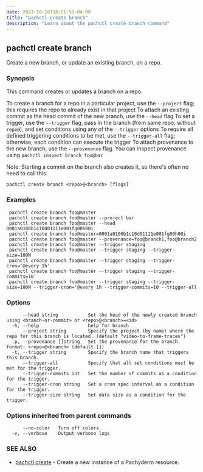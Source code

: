 ```yaml
---
date: 2023-10-18T16:51:53-04:00
title: "pachctl create branch"
description: "Learn about the pachctl create branch command"
---
```


## pachctl create branch

Create a new branch, or update an existing branch, on a repo.

### Synopsis

This command creates or updates a branch on a repo. 

 To create a branch for a repo in a particular project, use the `--project` flag; this requires the repo to already exist in that project 
 To attach an existing commit as the head commit of the new branch, use the `--head` flag 
 To set a trigger, use the `--trigger` flag, pass in the branch (from same repo, without `repo@`), and set conditions using any of the `--trigger` options 
 To require all defined triggering conditions to be met, use the `--trigger-all` flag; otherwise, each condition can execute the trigger 
 To attach provenance to the new branch, use the `--provenance` flag. You can inspect provenance using `pachctl inspect branch foo@bar` 

Note: Starting a commit on the branch also creates it, so there's often no need to call this.

```
pachctl create branch <repo>@<branch> [flags]
```

### Examples

```
 pachctl create branch foo@master 
 pachctl create branch foo@master --project bar 
 pachctl create branch foo@master --head 0001a0100b1c10d01111e001fg00h00i 
 pachctl create branch foo@master=0001a0100b1c10d01111e001fg00h00i 
 pachctl create branch foo@master --provenance=foo@branch1,foo@branch2 
 pachctl create branch foo@master --trigger staging 
 pachctl create branch foo@master --trigger staging --trigger-size=100M 
 pachctl create branch foo@master --trigger staging --trigger-cron='@every 1h' 
 pachctl create branch foo@master --trigger staging --trigger-commits=10' 
 pachctl create branch foo@master --trigger staging --trigger-size=100M --trigger-cron='@every 1h --trigger-commits=10 --trigger-all 

```

### Options

```
      --head string           Set the head of the newly created branch using <branch-or-commit> or <repo>@<branch>=<id>
  -h, --help                  help for branch
      --project string        Specify the project (by name) where the repo for this branch is located. (default "video-to-frame-traces")
  -p, --provenance []string   Set the provenance for the branch. format: <repo>@<branch> (default [])
  -t, --trigger string        Specify the branch name that triggers this branch.
      --trigger-all           Specify that all set conditions must be met for the trigger.
      --trigger-commits int   Set the number of commits as a condition for the trigger.
      --trigger-cron string   Set a cron spec interval as a condition for the trigger.
      --trigger-size string   Set data size as a condition for the trigger.
```

### Options inherited from parent commands

```
      --no-color   Turn off colors.
  -v, --verbose    Output verbose logs
```

### SEE ALSO

* [pachctl create](../pachctl_create)	 - Create a new instance of a Pachyderm resource.

